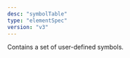 ```yaml
---
desc: "symbolTable"
type: "elementSpec"
version: "v3"
---
```


Contains a set of user-defined symbols.